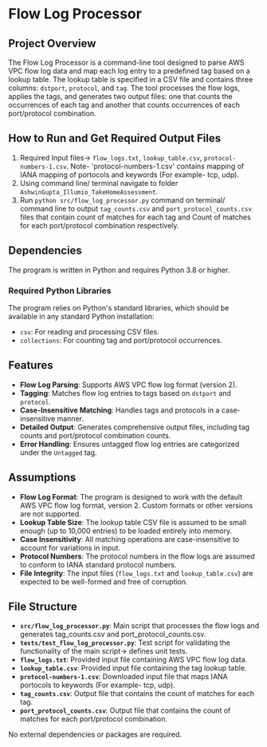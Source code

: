 # Flow Log Processor

## Project Overview

The Flow Log Processor is a command-line tool designed to parse AWS VPC flow log data and map each log entry to a predefined tag based on a lookup table. The lookup table is specified in a CSV file and contains three columns: `dstport`, `protocol`, and `tag`. The tool processes the flow logs, applies the tags, and generates two output files: one that counts the occurrences of each tag and another that counts occurrences of each port/protocol combination.

## How to Run and Get Required Output Files
1. Required Input files-> `flow_logs.txt`, `lookup_table.csv`, `protocol-numbers-1.csv`. Note- 'protocol-numbers-1.csv' contains mapping of IANA mapping of portocols and keywords (For example- tcp, udp).
2. Using command line/ terminal navigate to folder `AshwinGupta_Illumio_TakeHomeAssessment`.
3. Run `python src/flow_log_processor.py` command on terminal/  command line to output `tag_counts.csv` and `port_protocol_counts.csv` files that contain count of matches for each tag and Count of matches for each port/protocol combination respectively.

## Dependencies

The program is written in Python and requires Python 3.8 or higher.

### Required Python Libraries

The program relies on Python's standard libraries, which should be available in any standard Python installation:

- `csv`: For reading and processing CSV files.
- `collections`: For counting tag and port/protocol occurrences.

## Features

- **Flow Log Parsing**: Supports AWS VPC flow log format (version 2).
- **Tagging**: Matches flow log entries to tags based on `dstport` and `protocol`.
- **Case-Insensitive Matching**: Handles tags and protocols in a case-insensitive manner.
- **Detailed Output**: Generates comprehensive output files, including tag counts and port/protocol combination counts.
- **Error Handling**: Ensures untagged flow log entries are categorized under the `Untagged` tag.

## Assumptions

- **Flow Log Format**: The program is designed to work with the default AWS VPC flow log format, version 2. Custom formats or other versions are not supported.
- **Lookup Table Size**: The lookup table CSV file is assumed to be small enough (up to 10,000 entries) to be loaded entirely into memory.
- **Case Insensitivity**: All matching operations are case-insensitive to account for variations in input.
- **Protocol Numbers**: The protocol numbers in the flow logs are assumed to conform to IANA standard protocol numbers.
- **File Integrity**: The input files (`flow_logs.txt` and `lookup_table.csv`) are expected to be well-formed and free of corruption.

## File Structure

- **`src/flow_log_processor.py`**: Main script that processes the flow logs and generates tag_counts.csv and port_protocol_counts.csv.
- **`tests/test_flow_log_processor.py`**: Test script for validating the functionality of the main script-> defines unit tests.
- **`flow_logs.txt`**: Provided input file containing AWS VPC flow log data.
- **`lookup_table.csv`**: Provided input file containing the tag lookup table.
- **`protocol-numbers-1.csv`**: Downloaded input file that maps IANA portocols to keywords (For example- tcp, udp).
- **`tag_counts.csv`**: Output file that contains the count of matches for each tag.
- **`port_protocol_counts.csv`**: Output file that contains the count of matches for each port/protocol combination.


No external dependencies or packages are required.